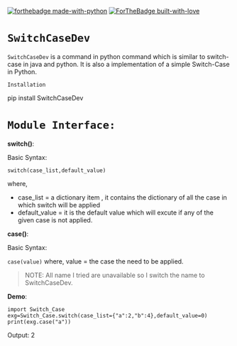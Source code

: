 [![forthebadge made-with-python](http://ForTheBadge.com/images/badges/made-with-python.svg)](http://ayanbag.github.io)
[![ForTheBadge built-with-love](http://ForTheBadge.com/images/badges/built-with-love.svg)](http://ayanbag.github.io)

``SwitchCaseDev``
==============

``SwitchCaseDev`` is a command in python command which is similar to switch-case in java and python.
It is also a implementation of a simple Switch-Case in Python.

``Installation``

pip install SwitchCaseDev

``Module Interface:``
=====================

**switch()**:

Basic Syntax:

```
switch(case_list,default_value)
```

where,
- case_list = a dictionary item , it contains the dictionary of all the case in which switch will be applied
- default_value = it is the default value which will excute if any of the given case is not applied.


**case()**:

Basic Syntax:

``
case(value)
``
where, value = the case the need to be applied.

> NOTE: All name I tried are unavailable so I switch the name to SwitchCaseDev.

**Demo**:

```
import Switch_Case
exg=Switch_Case.switch(case_list={"a":2,"b":4},default_value=0)
print(exg.case("a"))
```

Output:
2
